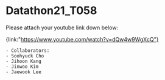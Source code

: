 # Datathon21_T058

Please attach your youtube link down below:

{link:"https://www.youtube.com/watch?v=dQw4w9WgXcQ"}

    - Collaborators:
    - Soohyuck Cho
    - Jihoon Kang
    - Jinwoo Kim
    - Jaewook Lee

